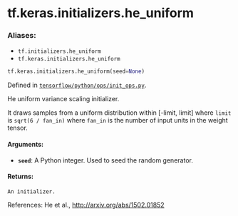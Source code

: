 <div itemscope itemtype="http://developers.google.com/ReferenceObject">
<meta itemprop="name" content="tf.keras.initializers.he_uniform" />
<meta itemprop="path" content="Stable" />
</div>

# tf.keras.initializers.he_uniform

### Aliases:

* `tf.initializers.he_uniform`
* `tf.keras.initializers.he_uniform`

``` python
tf.keras.initializers.he_uniform(seed=None)
```



Defined in [`tensorflow/python/ops/init_ops.py`](/code/stable/tensorflow/python/ops/init_ops.py).

He uniform variance scaling initializer.

It draws samples from a uniform distribution within [-limit, limit]
where `limit` is `sqrt(6 / fan_in)`
where `fan_in` is the number of input units in the weight tensor.

#### Arguments:

* <b>`seed`</b>: A Python integer. Used to seed the random generator.


#### Returns:

    An initializer.

References:
    He et al., http://arxiv.org/abs/1502.01852
